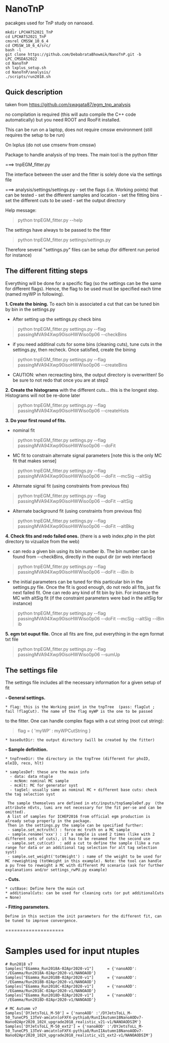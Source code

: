 # NanoTnP
pacakges used for TnP study on nanoaod.

```
mkdir LPCHATS2021_TnP
cd LPCHATS2021_TnP
cmsrel CMSSW_10_6_4
cd CMSSW_10_6_4/src/
bash -l
git clone https://github.com/DebabrataBhowmik/NanoTnP.git -b LPC_CMSDAS2022
cd NanoTnP
sh lxplus_setup.sh
cd NanoTnP/analysis/
./scripts/run2018.sh
```

## Quick description

taken from https://github.com/swagata87/egm_tnp_analysis

no compilation is required (this will auto compile the C++ code automatically) but you need ROOT and RooFit installed.

This can be run on a laptop, does not require cmssw environment (still requires the setup to be run)


On lxplus (do not use cmsenv from cmssw)

Package to handle analysis of tnp trees. The main tool is the python fitter

   ===> tnpEGM_fitter.py

The interface between the user and the fitter is solely done via the settings file

   ===> analysis/settings/settings.py
   	- set the flags (i.e. Working points) that can be tested
   	- set the different samples and location
	- set the fitting bins
	- set the different cuts to be used
	- set the output directory

Help message:
>    python tnpEGM_fitter.py --help 

The settings have always to be passed to the fitter
>    python tnpEGM_fitter.py settings/settings.py 

Therefore several "settings.py" files  can be setup (for different run period for instance)


## The different fitting steps
Everything will be done for a specific flag (so the settings can be the same for different flags). Hence, the flag to be used must be specified each time (named myWP in following).

**1. Create the bining.** To each bin is associated a cut that can be tuned bin by bin in the settings.py
   * After setting up the settings.py check bins 

>   python tnpEGM_fitter.py settings.py  --flag passingMVA94Xwp90isoHWWiso0p06 --checkBins
   
   * if  you need additinal cuts for some bins (cleaning cuts), tune cuts in the settings.py, then recheck. 
     Once satisfied, create the bining

>   python tnpEGM_fitter.py settings.py  --flag passingMVA94Xwp90isoHWWiso0p06 --createBins

   * CAUTION: when recreacting bins, the output directory is overwritten! So be sure to not redo that once you are at step2

**2. Create the histograms** with the different cuts... this is the longest step. Histograms will not be re-done later
   
>   python tnpEGM_fitter.py settings.py --flag passingMVA94Xwp90isoHWWiso0p06 --createHists

**3. Do your first round of fits.**
   * nominal fit
   
>   python tnpEGM_fitter.py settings.py --flag passingMVA94Xwp90isoHWWiso0p06 --doFit
   
   * MC fit to constrain alternate signal parameters [note this is the only MC fit that makes sense]
   
>   python tnpEGM_fitter.py settings.py --flag passingMVA94Xwp90isoHWWiso0p06 --doFit --mcSig --altSig

   * Alternate signal fit (using constraints from previous fits)
   
>   python tnpEGM_fitter.py settings.py --flag passingMVA94Xwp90isoHWWiso0p06 --doFit  --altSig

   * Alternate background fit (using constraints from previous fits)
   
>   python tnpEGM_fitter.py settings.py --flag passingMVA94Xwp90isoHWWiso0p06 --doFit  --altBkg

**4. Check fits and redo failed ones.** (there is a web index.php in the plot directory to vizualize from the web)
   * can redo a given bin using its bin number ib. 
     The bin number can be found from --checkBins, directly in the ouput dir (or web interface)

>   python tnpEGM_fitter.py settings.py --flag passingMVA94Xwp90isoHWWiso0p06 --doFit --iBin ib
   
   * the initial parameters can be tuned for this particular bin in the settings.py file. 
      Once the fit is good enough, do not redo all fits, just fix next failed fit.
      One can redo any kind of fit bin by bin. For instance the MC with altSig fit (if the constraint parameters were bad in the altSig for instance)

>   python tnpEGM_fitter.py settings.py --flag passingMVA94Xwp90isoHWWiso0p06 --doFit --mcSig --altSig --iBin ib

**5. egm txt ouput file.** Once all fits are fine, put everything in the egm format txt file

>   python tnpEGM_fitter.py settings.py  --flag passingMVA94Xwp90isoHWWiso0p06 --sumUp
   

## The settings file

The settings file includes all the necessary information for a given setup of fit

**- General settings.**

    * flag: this is the Working point in the tnpTree  (pass: flagCut ; fail !flagCut). The name of the flag myWP is the one to be passed
to the fitter. One can handle complex flags with a cut string (root cut string):
> flag = { 'myWP' : myWPCutString } 

    * baseOutDir: the output directory (will be created by the fitter)

**- Sample definition.**

    * tnpTreeDir: the directory in the tnpTree (different for phoID, eleID, reco, hlt)

    * samplesDef: these are the main info
      - data: data ntuple
      - mcNom: nominal MC sample
      - mcAlt: MC for generator syst
      - tagSel: usually same as nominal MC + different base cuts: check the tag selection syst

     The sample themselves are defined in etc/inputs/tnpSampleDef.py  (the attribute nEvts, lumi are not necessary for the fit per-se and can be omitted). 
     A list of samples for ICHEP2016 from official egm production is already setup properly in the package. 
     Then in the settings.py the sample can be specified further:
     - sample.set_mctruth() : force mc truth on a MC sample
     - sample.rename('xxx') : if a sample is used 2 times (like with 2 different sets of cuts), it has to be renamed for the second use
     - sample.set_cut(cut)  : add a cut to define the sample (like a run range for data or an additional tag selection for alt tag selection syst)
     - sample.set_weight('totWeight') : name of the weight to be used for MC reweighting (totWeight in this example). Note: the tool can handle a pu Tree to reweight a MC with different PU scenario (ask for further explanations and/or settings_rwPU.py example)
 

**- Cuts.**

    * cutBase: Define here the main cut
    * additionalCuts: can be used for cleaning cuts (or put additionalCuts = None)

**- Fitting parameters.**
    
    Define in this section the init parameters for the different fit, can be tuned to improve convergence.

====================

# Samples used for input ntuples
```
# Run2018 v7
Samples["EGamma_Run2018A-02Apr2020-v1"]      = {'nanoAOD': '/EGamma/Run2018A-02Apr2020-v1/NANOAOD'}
Samples["EGamma_Run2018B-02Apr2020-v1"]      = {'nanoAOD': '/EGamma/Run2018B-02Apr2020-v1/NANOAOD'}
Samples["EGamma_Run2018C-02Apr2020-v1"]      = {'nanoAOD': '/EGamma/Run2018C-02Apr2020-v1/NANOAOD'}
Samples["EGamma_Run2018D-02Apr2020-v1"]      = {'nanoAOD': '/EGamma/Run2018D-02Apr2020-v1/NANOAOD'}

# MC Autumm v7
Samples['DYJetsToLL_M-50'] = {'nanoAOD' :'/DYJetsToLL_M-50_TuneCP5_13TeV-amcatnloFXFX-pythia8/RunIIAutumn18NanoAODv7-Nano02Apr2020_102X_upgrade2018_realistic_v21-v1/NANOAODSIM'}
Samples['DYJetsToLL_M-50_ext2'] = {'nanoAOD' :'/DYJetsToLL_M-50_TuneCP5_13TeV-amcatnloFXFX-pythia8/RunIIAutumn18NanoAODv7-Nano02Apr2020_102X_upgrade2018_realistic_v21_ext2-v1/NANOAODSIM'}

```
